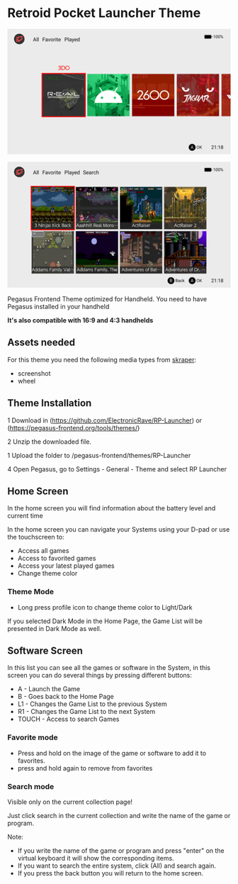 # Retroid Pocket Launcher Theme

![RP Launcher Pegasus theme](assets/images/screenshots/main_light.png)

![RP Launcher Pegasus theme](assets/images/screenshots/Software_light.png)

Pegasus Frontend Theme optimized for Handheld. You need to have Pegasus installed in your handheld

**It's also compatible with 16:9 and 4:3 handhelds**

## Assets needed

For this theme you need the following media types from [skraper](http://skraper.net):

- screenshot
- wheel

## Theme Installation

1 Download in (https://github.com/ElectronicRave/RP-Launcher) or (https://pegasus-frontend.org/tools/themes/)

2 Unzip the downloaded file.

1 Upload the folder to /pegasus-frontend/themes/RP-Launcher

4 Open Pegasus, go to Settings - General - Theme and select RP Launcher

## Home Screen

In the home screen you will find information about the battery level and current time

In the home screen you can navigate your Systems using your D-pad or use the touchscreen to:

- Access all games
- Access to favorited games
- Access your latest played games
- Change theme color

### Theme Mode

- Long press profile icon to change theme color to Light/Dark

If you selected Dark Mode in the Home Page, the Game List will be presented in Dark Mode as well.

## Software Screen

In this list you can see all the games or software in the System, in this screen you can do several things by pressing different buttons:

- A  - Launch the Game
- B  - Goes back to the Home Page
- L1 - Changes the Game List to the previous System
- R1 - Changes the Game List to the next System
- TOUCH - Access to search Games
 
### Favorite mode

- Press and hold on the image of the game or software to add it to favorites.
- press and hold again to remove from favorites

### Search mode

Visible only on the current collection page!

Just click search in the current collection and write the name of the game or program.

Note:
- If you write the name of the game or program and press "enter" on the virtual keyboard it will show the corresponding items.
- If you want to search the entire system, click (All) and search again.
- If you press the back button you will return to the home screen.
